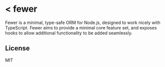 # < fewer

Fewer is a minimal, type-safe ORM for Node.js, designed to work nicely with TypeScript. Fewer aims to provide a minimal core feature set, and exposes hooks to allow additional functionality to be added seamlessly.

## License

MIT
